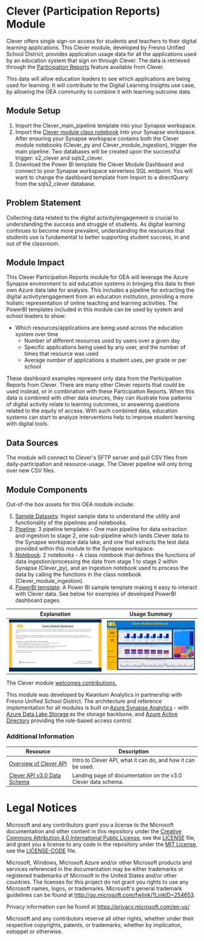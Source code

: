 # Clever (Participation Reports) Module
Clever offers single sign-on access for students and teachers to their digital learning applications. This Clever module, developed by Fresno Unified School District, provides application usage data for all the applications used by an education system that sign on through Clever. The data is retrieved through the [Participation Reports](https://support.clever.com/hc/s/articles/360049642311) feature available from Clever. 

This data will allow education leaders to see which applications are being used for learning. It will contribute to the Digital Learning Insights use case, by allowing the OEA community to combine it with learning outcome data.  

## Module Setup
1. Import the Clever_main_pipeline template into your Synapse workspace.
2. Import the [Clever module class notebook]() into your Synapse workspace. After ensuring your Synapse workspace contains both the Clever module notebooks (Clever_py and Clever_module_ingestion), trigger the main pipeline. Two databases will be created upon the successful trigger: s2_clever and sqls2_clever.
3. Download the Power BI template file Clever Module Dashboard and connect to your Synapse workspace serverless SQL endpoint. You will want to change the dashboard template from Import to a directQuery from the sqls2_clever database.

## Problem Statement
Collecting data related to the digital activity/engagement is crucial to understanding the success and struggle of students. As digital learning continues to become more prevalent, understanding the resources that students use is fundamental to better supporting student success, in and out of the classroom.  

## Module Impact
This Clever Participation Reports module for OEA will leverage the Azure Synapse environment to aid education systems in bringing this data to their own Azure data lake for analysis. This includes a pipeline for extracting the digital activity/engagement from an education institution, providing a more holistic representation of online teaching and learning activities. The PowerBI templates included in this module can be used by system and school leaders to show:

- Which resources/applications are being used across the education system over time
     * Number of different resources used by users over a given day
     * Specific applications being used by any user, and the number of times that resource was used
     * Average number of applications a student uses, per grade or per school

These dashboard examples represent only data from the Participation Reports from Clever. There are many other Clever reports that could be used instead, or in combination with these Participation Reports. When this data is combined with other data sources, they can illustrate how patterns of digital activity relate to learning outcomes, or answering questions related to the equity of access. With such combined data, education systems can start to analyze interventions help to improve student learning with digital tools.  

## Data Sources
The module will connect to Clever's SFTP server and pull CSV files from daily-participation and resource-usage. The Clever pipeline will only bring over new CSV files.

## Module Components 
Out-of-the box assets for this OEA module include: 
1. [Sample Datasets](): Ingest sample data to understand the utility and functionality of the pipelines and notebooks.
2. [Pipeline](): 3 pipeline templates - One main pipeline for data extraction and ingestion to stage 2, one sub-pipeline which lands Clever data to the Synapse workspace data lake, and one that extracts the test data provided within this module to the Synapse workspace.
3. [Notebook](): 2 notebooks - A class notebook that defines the functions of data ingestion/processing the data from stage 1 to stage 2 within Synapse (Clever_py), and an ingestion notebook used to process the data by calling the functions in the class notebook (Clever_module_ingestion).
4. [PowerBI template](): A Power BI sample template making it easy to interact with Clever data. See below for examples of developed PowerBI dashboard pages.

Explanation  | Usage Summary
:-------------------------:|:-------------------------:
![](https://github.com/cstohlmann/oea-clever-module/blob/main/docs/images/Clever%20Module%20Explanation%20Page.png)  |  ![](https://github.com/cstohlmann/oea-clever-module/blob/main/docs/images/Clever%20Module%20Dashboard%20Sample.png) 
 

The Clever module [welcomes contributions.](https://github.com/microsoft/OpenEduAnalytics/blob/main/CONTRIBUTING.md) 

This module was developed by Kwantum Analytics in partnership with Fresno Unified School District. The architecture and reference implementation for all modules is built on [Azure Synapse Analytics](https://azure.microsoft.com/en-us/services/synapse-analytics/) - with [Azure Data Lake Storage](https://docs.microsoft.com/en-us/azure/storage/blobs/data-lake-storage-introduction) as the storage backbone,  and [Azure Active Directory](https://azure.microsoft.com/en-us/services/active-directory/) providing the role-based access control.

### Additional Information
| Resource | Description |
| --- | --- |
| [Overview of Clever API](https://dev.clever.com/docs/api-overview) | Intro to Clever API, what it can do, and how it can be used. |
| [Clever API v3.0 Data Schema](https://docs.google.com/spreadsheets/u/1/d/e/2PACX-1vTY8WSC--TBok-cHjG8itGyqnrj7sCkfyWVzIxeLybwzryW01L9qD8xwhoJDBlWrjOkciOXV34G9ejH/pubhtml) | Landing page of documentation on the v3.0 Clever data schema. |

# Legal Notices

Microsoft and any contributors grant you a license to the Microsoft documentation and other content
in this repository under the [Creative Commons Attribution 4.0 International Public License](https://creativecommons.org/licenses/by/4.0/legalcode),
see the [LICENSE](LICENSE) file, and grant you a license to any code in the repository under the [MIT License](https://opensource.org/licenses/MIT), see the
[LICENSE-CODE](LICENSE-CODE) file.

Microsoft, Windows, Microsoft Azure and/or other Microsoft products and services referenced in the documentation
may be either trademarks or registered trademarks of Microsoft in the United States and/or other countries.
The licenses for this project do not grant you rights to use any Microsoft names, logos, or trademarks.
Microsoft's general trademark guidelines can be found at http://go.microsoft.com/fwlink/?LinkID=254653.

Privacy information can be found at https://privacy.microsoft.com/en-us/

Microsoft and any contributors reserve all other rights, whether under their respective copyrights, patents,
or trademarks, whether by implication, estoppel or otherwise.
